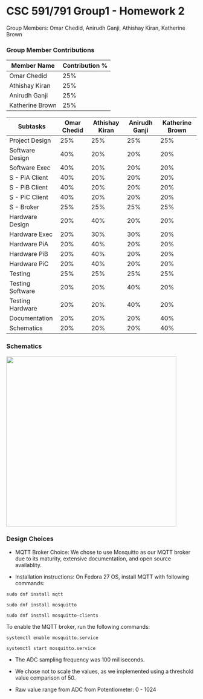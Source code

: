 # CSC 591/791 Group1 - Homework 2
Group Members: Omar Chedid, Anirudh Ganji, Athishay Kiran, Katherine Brown

### Group Member Contributions

 | Member Name     |  Contribution % |
 |-----------------|-----------------|
 | Omar Chedid     |       25%       |
 | Athishay Kiran  |       25%       |
 | Anirudh Ganji   |       25%       |
 | Katherine Brown |       25%       |
 
 

 |  Subtasks       |  Omar Chedid    |  Athishay Kiran  |  Anirudh Ganji  |  Katherine Brown  |
 |-----------------|-----------------|------------------|-----------------|--------------------------|
 | Project Design  |25%|25%|25%|25%|
 | Software Design |40%|20%|20%|20%|
 | Software Exec   |40%|20%|20%|20%|
 | S - PiA Client  |40%|20%|20%|20%| 
 | S - PiB Client  |40%|20%|20%|20%| 
 | S - PiC Client  |40%|20%|20%|20%| 
 | S - Broker      |25%|25%|25%|25%| 
 | Hardware Design |20%|40%|20%|20%|
 | Hardware Exec   |20%|30%|30%|20%|
 | Hardware PiA    |20%|40%|20%|20%|
 | Hardware PiB    |20%|40%|20%|20%|
 | Hardware PiC    |20%|40%|20%|20%|
 | Testing         |25%|25%|25%|25%|
 | Testing Software|20%|20%|40%|20%|
 | Testing Hardware|20%|20%|40%|20%|
 | Documentation   |20%|20%|20%|40%|
 | Schematics      |20%|20%|20%|40%|
 
### Schematics

<img src="https://github.ncsu.edu/kmbrown/CSC591-791_Group1_Homework2/blob/master/circuitSchematic1.jpg" width=450>

### Design Choices
- MQTT Broker Choice:
 We chose to use Mosquitto as our MQTT broker due to its maturity, extensive documentation, and open source availablity.
 
- Installation instructions:
 On Fedora 27 OS, install MQTT with following commands:
 ```
 sudo dnf install mqtt
 ```
 ```
 sudo dnf install mosquitto
 ```
 ```
 sudo dnf install mosquitto-clients
 ```
 To enable the MQTT broker, run the following commands:
 ```
 systemctl enable mosquitto.service
 ```
 ```
 systemctl start mosquitto.service
 ```
 - The ADC sampling frequency was 100 milliseconds.
 
 - We chose not to scale the values, as we implemented using a threshold value comparison of 50.

  - Raw value range from ADC from Potentiometer: 0 - 1024

  
